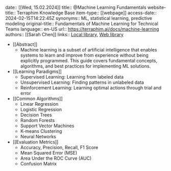 date:: [[Wed, 15.02.2024]]
title:: @Machine Learning Fundamentals
website-title:: Terraphim Knowledge Base
item-type:: [[webpage]]
access-date:: 2024-02-15T14:22:45Z
synonyms:: ML, statistical learning, predictive modeling
original-title:: Fundamentals of Machine Learning for Technical Teams
language:: en-US
url:: https://terraphim.ai/docs/machine-learning
authors:: [[Sarah Chen]]
links:: [Local library](zotero://select/library/items/ML0001), [Web library](https://www.zotero.org/users/machine-learning)

- [[Abstract]]
	- Machine learning is a subset of artificial intelligence that enables systems to learn and improve from experience without being explicitly programmed. This guide covers fundamental concepts, algorithms, and best practices for implementing ML solutions.
- [[Learning Paradigms]]
	- Supervised Learning: Learning from labeled data
	- Unsupervised Learning: Finding patterns in unlabeled data
	- Reinforcement Learning: Learning optimal actions through trial and error
- [[Common Algorithms]]
	- Linear Regression
	- Logistic Regression
	- Decision Trees
	- Random Forests
	- Support Vector Machines
	- K-means Clustering
	- Neural Networks
- [[Evaluation Metrics]]
	- Accuracy, Precision, Recall, F1 Score
	- Mean Squared Error (MSE)
	- Area Under the ROC Curve (AUC)
	- Confusion Matrix 